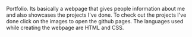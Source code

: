 Portfolio.
Its basically a webpage that gives people information about me and also showcases the projects I've done.
To check out the projects I've done click on the images to open the github pages.
The languages used while creating the webpage are HTML and CSS.
